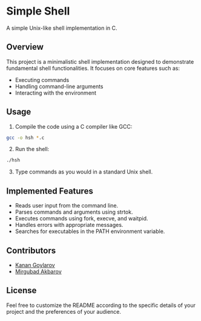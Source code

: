 # Simple Shell

A simple Unix-like shell implementation in C.

## Overview

This project is a minimalistic shell implementation designed to demonstrate fundamental shell functionalities. It focuses on core features such as:

- Executing commands
- Handling command-line arguments
- Interacting with the environment

## Usage

1. Compile the code using a C compiler like GCC:
```bash
gcc -o hsh *.c
```
2. Run the shell:
```bash
./hsh
```
3. Type commands as you would in a standard Unix shell.


## Implemented Features

- Reads user input from the command line.
- Parses commands and arguments using strtok.
- Executes commands using fork, execve, and waitpid.
- Handles errors with appropriate messages.
- Searches for executables in the PATH environment variable.

## Contributors

- [Kanan Goylarov](https://github.com/kanangoylarov)
- [Mirgubad Akbarov](https://github.com/Mirgubad)

## License

Feel free to customize the README according to the specific details of your project and the preferences of your audience.

